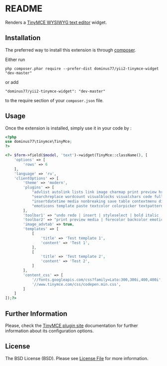 README
======

Renders a [TinyMCE WYSIWYG text editor](https://www.tinymce.com) widget.

Installation
------------

The preferred way to install this extension is through [composer](http://getcomposer.org/download/).

Either run

```
php composer.phar require --prefer-dist dominus77/yii2-tinymce-widget "dev-master"
```

or add

```
"dominus77/yii2-tinymce-widget": "dev-master"
```

to the require section of your `composer.json` file.


Usage
-----

Once the extension is installed, simply use it in your code by  :

```php
<?php
use dominus77\tinymce\TinyMce;
?>

<?= $form->field($model, 'text')->widget(TinyMce::className(), [
    'options' => [
        'rows' => 6
    ],
    'language' => 'ru',
    'clientOptions' => [
        'theme' => 'modern',
        'plugins' => [
            "advlist autolink lists link image charmap print preview hr anchor pagebreak",
            "searchreplace wordcount visualblocks visualchars code fullscreen",
            "insertdatetime media nonbreaking save table contextmenu directionality",
            "emoticons template paste textcolor colorpicker textpattern imagetools codesample toc",
        ],
        'toolbar1' => "undo redo | insert | styleselect | bold italic | alignleft aligncenter alignright alignjustify | bullist numlist outdent indent | link image",
        'toolbar2' => "print preview media | forecolor backcolor emoticons | codesample",
        'image_advtab' => true,
        'templates' => [
            [
                'title' => 'Test template 1',
                'content' => 'Test 1',
            ],
            [
                'title' => 'Test template 2',
                'content' => 'Test 2',
            ]
        ],
        'content_css' => [
            '//fonts.googleapis.com/css?family=Lato:300,300i,400,400i',
            '//www.tinymce.com/css/codepen.min.css',
        ]
    ]
]);?>

```

Further Information
-----
Please, check the [TinyMCE plugin site](https://www.tinymce.com/docs/configure/) documentation for further information about its configuration options.

License
-----
The BSD License (BSD). Please see [License File](https://github.com/Dominus77/yii2-tinymce-widget/blob/master/LICENSE.md) for more information.